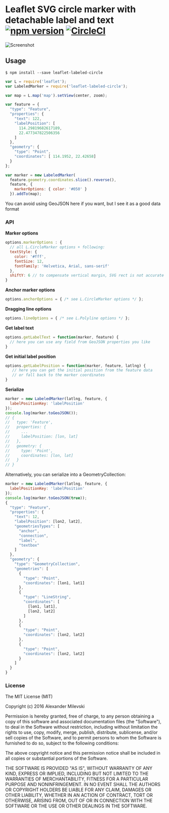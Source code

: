 # Leaflet SVG circle marker with detachable label and text [![npm version](https://badge.fury.io/js/leaflet-labeled-circle.svg)](https://badge.fury.io/js/leaflet-labeled-circle) [![CircleCI](https://circleci.com/gh/w8r/leaflet-labeled-circle/tree/leaflet-1.0.svg?style=svg)](https://circleci.com/gh/w8r/leaflet-labeled-circle/tree/leaflet-1.0)

![Screenshot](https://cloud.githubusercontent.com/assets/26884/12513284/5c14608c-c11d-11e5-9465-a3dbdb62cac1.png)

## Usage

```shell
$ npm install --save leaflet-labeled-circle
```

```js
var L = require('leaflet');
var LabeledMarker = require('leaflet-labeled-circle');

var map = L.map('map').setView(center, zoom);

var feature = {
  "type": "Feature",
  "properties": {
    "text": 122,
    "labelPosition": [
      114.29819682617189,
      22.477347822506356
    ]
  },
  "geometry": {
    "type": "Point",
    "coordinates": [ 114.1952, 22.42658]
  }
};

var marker = new LabeledMarker(
  feature.geometry.coordinates.slice().reverse(),
  feature, {
    markerOptions: { color: '#050' }
  }).addTo(map);
```

You can avoid using GeoJSON here if you want, but I see it as a good data format

### API

**Marker options**
```js
options.markerOptions : {
  // all L.CircleMarker options + following:
  textStyle: {
    color: '#fff',
    fontSize: 12,
    fontFamily: 'Helvetica, Arial, sans-serif'
  },
  shiftY: 6 // to compensate vertical margin, SVG rect is not accurate
}
```

**Anchor marker options**
```js
options.anchorOptions = { /* see L.CircleMarker options */ };
```

**Dragging line options**
```js
options.lineOptions = { /* see L.Polyline options */ };
```

**Get label text**
```js
options.getLabelText = function(marker, feature) {
  // here you can use any field from GeoJSON properties you like
}
```

**Get initial label position**
```js
options.getLabelPosition = function(marker, feature, latlng) {
   // here you can get the initial position from the feature data
   // or fall back to the marker coordinates
}
```

**Serialize**
```js
marker = new LabeledMarker(latlng, feature, {
  labelPositionKey: 'labelPosition'
});
console.log(marker.toGeoJSON());
// {
//   type: 'Feature',
//   properties: {
//     ...
//     labelPosition: [lon, lat]
//   },
//   geometry: {
//     type: 'Point',
//     coordinates: [lon, lat]
//   }
// }
```

Alternatively, you can serialize into a GeometryCollection:

```js
marker = new LabeledMarker(latlng, feature, {
  labelPositionKey: 'labelPosition'
});
console.log(marker.toGeoJSON(true));
{
  "type": "Feature",
  "properties": {
    "text": 12,
    "labelPosition": [lon2, lat2],
    "geometriesTypes": [
      "anchor",
      "connection",
      "label",
      "textbox"
    ]
  },
  "geometry": {
    "type": "GeometryCollection",
    "geometries": [
      {
        "type": "Point",
        "coordinates": [lon1, lat1]
      },
      {
        "type": "LineString",
        "coordinates": [
          [lon1, lat1],
          [lon2, lat2]
        ]
      },
      {
        "type": "Point",
        "coordinates": [lon2, lat2]
      },
      {
        "type": "Point",
        "coordinates": [lon2, lat2]
      }
    ]
  }
}
```


### License

The MIT License (MIT)

Copyright (c) 2016 Alexander Milevski

Permission is hereby granted, free of charge, to any person obtaining a copy
of this software and associated documentation files (the "Software"), to deal
in the Software without restriction, including without limitation the rights
to use, copy, modify, merge, publish, distribute, sublicense, and/or sell
copies of the Software, and to permit persons to whom the Software is
furnished to do so, subject to the following conditions:

The above copyright notice and this permission notice shall be included in all
copies or substantial portions of the Software.

THE SOFTWARE IS PROVIDED "AS IS", WITHOUT WARRANTY OF ANY KIND, EXPRESS OR
IMPLIED, INCLUDING BUT NOT LIMITED TO THE WARRANTIES OF MERCHANTABILITY,
FITNESS FOR A PARTICULAR PURPOSE AND NONINFRINGEMENT. IN NO EVENT SHALL THE
AUTHORS OR COPYRIGHT HOLDERS BE LIABLE FOR ANY CLAIM, DAMAGES OR OTHER
LIABILITY, WHETHER IN AN ACTION OF CONTRACT, TORT OR OTHERWISE, ARISING FROM,
OUT OF OR IN CONNECTION WITH THE SOFTWARE OR THE USE OR OTHER DEALINGS IN THE
SOFTWARE.
